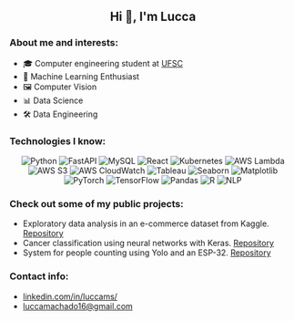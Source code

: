 <h2 align="center"> Hi 👋, I'm Lucca </h2>

### About me and interests: 

- 🎓 Computer engineering student at [UFSC](https://en.ufsc.br)
- 🤖 Machine Learning Enthusiast
- 🖼️ Computer Vision
- 📊 Data Science
- 🛠️ Data Engineering

### Technologies I know:

<p align="center">
  <img src="https://img.shields.io/badge/-Python-3776AB?logo=python&logoColor=white&style=for-the-badge" alt="Python" />
  <img src="https://img.shields.io/badge/-FastAPI-009688?logo=fastapi&logoColor=white&style=for-the-badge" alt="FastAPI" />
  <img src="https://img.shields.io/badge/-MySQL-4479A1?logo=mysql&logoColor=white&style=for-the-badge" alt="MySQL" />
  <img src="https://img.shields.io/badge/-React-61DAFB?logo=react&logoColor=white&style=for-the-badge" alt="React" />
  <img src="https://img.shields.io/badge/-Kubernetes-326CE5?logo=kubernetes&logoColor=white&style=for-the-badge" alt="Kubernetes" />
  <img src="https://img.shields.io/badge/-AWS%20Lambda-FF9900?logo=amazonaws&logoColor=white&style=for-the-badge" alt="AWS Lambda" />
  <img src="https://img.shields.io/badge/-AWS%20S3-569A31?logo=amazonaws&logoColor=white&style=for-the-badge" alt="AWS S3" />
  <img src="https://img.shields.io/badge/-AWS%20CloudWatch-FF4F8B?logo=amazonaws&logoColor=white&style=for-the-badge" alt="AWS CloudWatch" />
  <img src="https://img.shields.io/badge/-Tableau-E97627?logo=tableau&logoColor=white&style=for-the-badge" alt="Tableau" />
  <img src="https://img.shields.io/badge/-Seaborn-4C9A85?logoColor=white&style=for-the-badge" alt="Seaborn" />
  <img src="https://img.shields.io/badge/-Matplotlib-11557C?logo=matplotlib&logoColor=white&style=for-the-badge" alt="Matplotlib" />
  <img src="https://img.shields.io/badge/-PyTorch-EE4C2C?logo=pytorch&logoColor=white&style=for-the-badge" alt="PyTorch" />
  <img src="https://img.shields.io/badge/-TensorFlow-FF6F00?logo=tensorflow&logoColor=white&style=for-the-badge" alt="TensorFlow" />
  <img src="https://img.shields.io/badge/-Pandas-150458?logo=pandas&logoColor=white&style=for-the-badge" alt="Pandas" />
  <img src="https://img.shields.io/badge/-R-276DC3?logo=r&logoColor=white&style=for-the-badge" alt="R" />
  <img src="https://img.shields.io/badge/-NLP-FF6F00?logoColor=white&style=for-the-badge" alt="NLP" />
</p>

### Check out some of my public projects:

- Exploratory data analysis in an e-commerce dataset from Kaggle. [Repository](https://github.com/LuccaMS/Ecommerce_analysis)
- Cancer classification using neural networks with Keras. [Repository](https://github.com/LuccaMS/cancer_analysis)
- System for people counting using Yolo and an ESP-32. [Repository](https://github.com/LuccaMS/trab_ubiquos)
### Contact info:
- [linkedin.com/in/luccams/](https://www.linkedin.com/in/luccams/)
- luccamachado16@gmail.com
